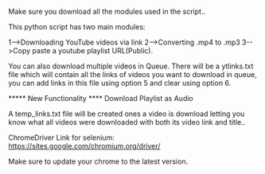 Make sure you download all the modules used in the script..

This python script has two main modules:

1-->Downloading YouTube videos via link
2-->Converting .mp4 to .mp3
3-->Copy paste a youtube playlist URL(Public).

You can also download multiple videos in Queue.
There will be a ytlinks.txt file which will contain all the links of videos you want to download in queue, you can add links in this file using option 5 and clear using option 6.

***** New Functionality **** 
Download Playlist as Audio

A temp_links.txt file will be created ones a video is download letting you know what all videos were downloaded with both its video link and title..

ChromeDriver Link for selenium: https://sites.google.com/chromium.org/driver/

Make sure to update your chrome to the latest version.
